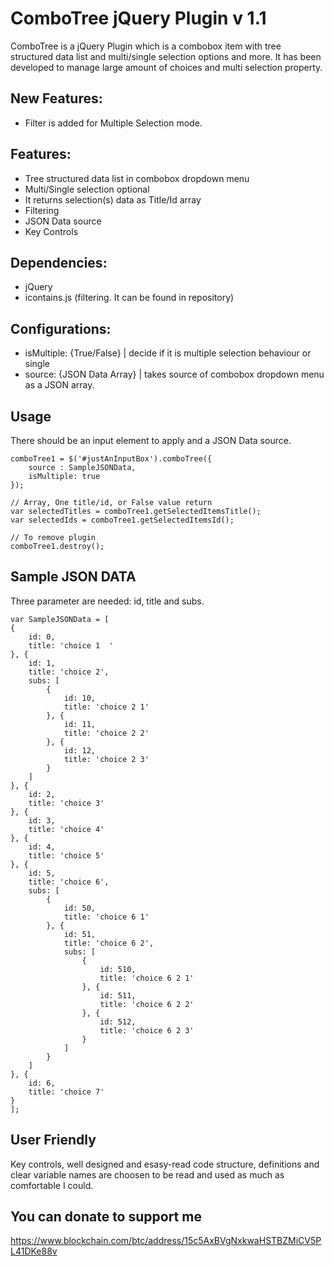 # ComboTree jQuery Plugin v 1.1

ComboTree is a jQuery Plugin which is a combobox item with tree structured data list and multi/single selection options and more. It has been developed to manage large amount of choices and multi selection property. 

## New Features:
- Filter is added for Multiple Selection mode.

## Features:
- Tree structured data list in combobox dropdown menu
- Multi/Single selection optional
- It returns selection(s) data as Title/Id array
- Filtering
- JSON Data source
- Key Controls
 
## Dependencies:
- jQuery
- icontains.js (filtering. It can be found in repository)
 
## Configurations:
- isMultiple: {True/False} | decide if it is multiple selection behaviour or single
- source: {JSON Data Array} | takes source of combobox dropdown menu as a JSON array.

## Usage

There should be an input element to apply and a JSON Data source.

	comboTree1 = $('#justAnInputBox').comboTree({
		source : SampleJSONData,
		isMultiple: true
	});

	// Array, One title/id, or False value return
	var selectedTitles = comboTree1.getSelectedItemsTitle();
	var selectedIds = comboTree1.getSelectedItemsId();
	
	// To remove plugin
	comboTree1.destroy();
	


## Sample JSON DATA

Three parameter are needed: id, title and subs.

	var SampleJSONData = [
	{
	    id: 0,
	    title: 'choice 1  '
	}, {
	    id: 1,
	    title: 'choice 2',
	    subs: [
	        {
	            id: 10,
	            title: 'choice 2 1'
	        }, {
	            id: 11,
	            title: 'choice 2 2'
	        }, {
	            id: 12,
	            title: 'choice 2 3'
	        }
	    ]
	}, {
	    id: 2,
	    title: 'choice 3'
	}, {
	    id: 3,
	    title: 'choice 4'
	}, {
	    id: 4,
	    title: 'choice 5'
	}, {
	    id: 5,
	    title: 'choice 6',
	    subs: [
	        {
	            id: 50,
	            title: 'choice 6 1'
	        }, {
	            id: 51,
	            title: 'choice 6 2',
	            subs: [
	                {
	                    id: 510,
	                    title: 'choice 6 2 1'
	                }, {
	                    id: 511,
	                    title: 'choice 6 2 2'
	                }, {
	                    id: 512,
	                    title: 'choice 6 2 3'
	                }
	            ]
	        }
	    ]
	}, {
	    id: 6,
	    title: 'choice 7'
	}
	];


## User Friendly

Key controls, well designed and esasy-read code structure, definitions and clear variable names are choosen to be read and used as much as comfortable I could.


## You can donate to support me

https://www.blockchain.com/btc/address/15c5AxBVgNxkwaHSTBZMiCV5PL41DKe88v